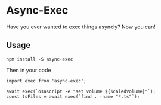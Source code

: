 # Async-Exec

Have you ever wanted to exec things asyncly? Now you can!

## Usage

`npm install -S async-exec`

Then in your code

    import exec from 'async-exec';
    
    await exec(`osascript -e "set volume ${scaledVolume}"`);
    const tsFiles = await exec(`find . -name "*.ts"`);
    
